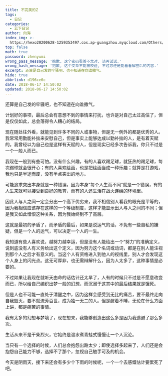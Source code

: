 ```yaml
---
title: 不完美的Z
tags:
  - 日记
categories:
  - 云下日记
author: 向海
index_img: >-
  https://hexo20200628-1259353497.cos.ap-guangzhou.myqcloud.com/Others/Fluid/about.png
top: false
math: true
password: zhenyumi
wrong_pass_message: '抱歉, 这个密码看着不太对, 请再试试.'
wrong_hash_message: '抱歉, 这个文章不能被校验, 不过您还是能看看解密后的内容.'
excerpt: 还算是自己发的牢骚吧，也不知道在向谁撒气。
hide: true
abbrlink: d196ce6c
date: 2018-06-17 14:50:02
updated: 2018-06-17 14:50:02
---
```


还算是自己发的牢骚吧，也不知道在向谁撒气。

计划好的事项，最后总会有意想不到的事情来打扰，也许是对自己太过高估了，但是仅仅如此，总会落得令人糟心的结局。

现在随处往外看，就能见到许多不同的人或事物，但是无一例外的都是优秀的人。我常常用勤能补拙来安慰自己，但是事实上能够达成以勤补拙的人，是有着天赋的。我曾经以为自己也是这样有天赋的人，但是现实已经多次告诉我，你只不过是一个一般人而已。

我现在一般到有些可怕。没有什么兴趣，有的人喜欢踢足球，就狂热的踢足球，每次踢球就会很开心；有的人喜欢绘画，也是把绘画当成一种乐趣；就算是打游戏，我也只是半途而废，没有半点突出的地方。

可能追求突出本身就是一种错误，因为本身“每个人生而不同”就是一个错误，有的人生来就可以接受到良好的教育，而有的人还生活在战火连绵的环境里。

因此人与人之间一定会分出一个高下优劣来，我不相信别人看我的眼光是平等的，因为我相信应该存在这样的一个等级制度，这样才能显示出人与人之间的不同；但是我又如此憎恨这种关系，因为我始终到不了高层。

这就是最初的矛盾了，而矛盾的最后，如果是说运气的话，不免有一些自私的嫌疑，但是一个人的运气，可以决定一个人的一生。

我知道有些人喜欢说，越努力越幸运，但是没有人能给出一个“努力”的准确定义，说到底没有人有义务给出这个定义，因为努力这个名词或动词，都是在别人能注视到那个人之后才有意义的。当这个人有资格进入到他人的视线里，别人才会发现这个人身上的闪光点。这无可厚非，也无需辩解什么，因为人太多了，这种事情是必要的。

不过如果让我现在就听天由命的话估计还太早了，人有的时候只不过是不愿意改变而已，所以给自己编织出梦一般的幻想，而沉溺于这其中的最后结果就是饿死。

但是人也不可能一直处于清醒之中，因为这样会感受到无比的痛苦，要不最终走向自我毁灭，要不就流芳百世，成为独一无二的人。但是醒着不睡，无论在什么方面上讲，都是痛苦的事情。

我有太多的幻想与梦境了，现在想来，我能够创造出这么多是因为我逃避了那么多次。

生活从来不是干柴烈火，它始终是温水煮青蛙式慢慢让一个人沉沦。

当只有一个选择的时候，人们总会抱怨出路太少；即使选择多起来了，人们还是会抱怨自己能力不够，选择不了那个，忽视自己触手可及的机会。

今天是阴雨天，接下来还会有多少个下雨的时候呢，一个一个去感慨估计要累死了吧。